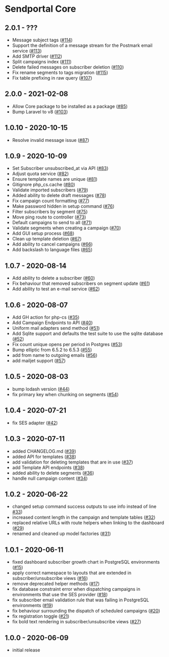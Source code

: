 # Sendportal Core

## 2.0.1 - ???

- Message subject tags ([#114](https://github.com/mettle/sendportal-core/pull/114))
- Support the definition of a message stream for the Postmark email service ([#113](https://github.com/mettle/sendportal-core/pull/113))
- Add SMTP driver ([#112](https://github.com/mettle/sendportal-core/pull/112))
- Split campaigns index ([#111](https://github.com/mettle/sendportal-core/pull/111))
- Delete failed messages on subscriber deletion ([#110](https://github.com/mettle/sendportal-core/pull/110))
- Fix rename segments to tags migration ([#115](https://github.com/mettle/sendportal-core/pull/115))
- Fix table prefixing in raw query ([#107](https://github.com/mettle/sendportal-core/pull/107))

## 2.0.0 - 2021-02-08

- Allow Core package to be installed as a package ([#85](https://github.com/mettle/sendportal-core/pull/85))
- Bump Laravel to v8 ([#103](https://github.com/mettle/sendportal-core/pull/103))

## 1.0.10 - 2020-10-15

- Resolve invalid message issue ([#87](https://github.com/mettle/sendportal-core/pull/87))

## 1.0.9 - 2020-10-09

- Set Subscriber unsubscribed_at via API ([#83](https://github.com/mettle/sendportal-core/pull/83))
- Adjust quota service ([#82](https://github.com/mettle/sendportal-core/pull/82))
- Ensure template names are unique ([#81](https://github.com/mettle/sendportal-core/pull/81))
- Gitignore php_cs.cache ([#80](https://github.com/mettle/sendportal-core/pull/80))
- Validate imported subscribers ([#79](https://github.com/mettle/sendportal-core/pull/79))
- Added ability to delete draft messages ([#78](https://github.com/mettle/sendportal-core/pull/78))
- Fix campaign count formatting ([#77](https://github.com/mettle/sendportal-core/pull/77))
- Make password hidden in setup command ([#76](https://github.com/mettle/sendportal-core/pull/76))
- Filter subscribers by segment ([#75](https://github.com/mettle/sendportal-core/pull/75))
- Move ping route to controller ([#73](https://github.com/mettle/sendportal-core/pull/73))
- Default campaigns to send to all ([#71](https://github.com/mettle/sendportal-core/pull/71))
- Validate segments when creating a campaign ([#70](https://github.com/mettle/sendportal-core/pull/70))
- Add GUI setup process ([#68](https://github.com/mettle/sendportal-core/pull/68))
- Clean up template deletion ([#67](https://github.com/mettle/sendportal-core/pull/67))
- Add ability to cancel campaigns ([#66](https://github.com/mettle/sendportal-core/pull/66))
- Add backslash to language files ([#65](https://github.com/mettle/sendportal-core/pull/65))

## 1.0.7 - 2020-08-14

- Add ability to delete a subscriber ([#60](https://github.com/mettle/sendportal-core/pull/60))
- Fix behaviour that removed subscribers on segment update ([#61](https://github.com/mettle/sendportal-core/pull/61))
- Add ability to test an e-mail service ([#62](https://github.com/mettle/sendportal-core/pull/62))

## 1.0.6 - 2020-08-07

- Add GH action for php-cs ([#35](https://github.com/mettle/sendportal-core/pull/35))
- Add Campaign Endpoints to API ([#40](https://github.com/mettle/sendportal-core/pull/40))
- Uniform mail adapters send method ([#51](https://github.com/mettle/sendportal-core/pull/51))
- Add Sqlite support and defaults the test suite to use the sqlite database ([#52](https://github.com/mettle/sendportal-core/pull/52))
- Fix count unique opens per period in Postgres ([#53](https://github.com/mettle/sendportal-core/pull/53))
- Bump elliptic from 6.5.2 to 6.5.3 ([#55](https://github.com/mettle/sendportal-core/pull/55))
- add from name to outgoing emails ([#56](https://github.com/mettle/sendportal-core/pull/56))
- add mailjet support ([#57](https://github.com/mettle/sendportal-core/pull/57))

## 1.0.5 - 2020-08-03

- bump lodash version ([#44](https://github.com/mettle/sendportal-core/pull/44))
- fix primary key when chunking on segments ([#54](https://github.com/mettle/sendportal-core/pull/54))

## 1.0.4 - 2020-07-21

- fix SES adapter ([#42](https://github.com/mettle/sendportal-core/pull/42))

## 1.0.3 - 2020-07-11

- added CHANGELOG.md ([#39](https://github.com/mettle/sendportal-core/pull/39))
- added API for templates ([#38](https://github.com/mettle/sendportal-core/pull/38))
- add validation for deleting templates that are in use ([#37](https://github.com/mettle/sendportal-core/pull/37))
- add Template API endpoints ([#38](https://github.com/mettle/sendportal-core/pull/38))
- added ability to delete segments ([#36](https://github.com/mettle/sendportal-core/pull/36))
- handle null campaign content ([#34](https://github.com/mettle/sendportal-core/pull/34))

## 1.0.2 - 2020-06-22

- changed setup command success outputs to use info instead of line [#33](https://github.com/mettle/sendportal-core/pull/33))
- increased content length in the campaign and template tables ([#32](https://github.com/mettle/sendportal-core/pull/32))
- replaced relative URLs with route helpers when linking to the dashboard ([#29](https://github.com/mettle/sendportal-core/pull/29))
- renamed and cleaned up model factories ([#31](https://github.com/mettle/sendportal-core/pull/31))

## 1.0.1 - 2020-06-11

- fixed dashboard subscriber growth chart in PostgreSQL environments ([#15](https://github.com/mettle/sendportal-core/pull/15))
- apply correct namespace to layouts that are extended in subscriber/unsubscribe views ([#16](https://github.com/mettle/sendportal-core/pull/16))
- remove deprecated helper methods ([#17](https://github.com/mettle/sendportal-core/pull/17))
- fix database constraint error when dispatching campaigns in environments that use the SES provider ([#18](https://github.com/mettle/sendportal-core/pull/18))
- fix subscriber email validation rule that was failing in PostgreSQL environments ([#19](https://github.com/mettle/sendportal-core/pull/19))
- fix behaviour surrounding the dispatch of scheduled campaigns ([#20](https://github.com/mettle/sendportal-core/pull/20))
- fix registration toggle ([#21](https://github.com/mettle/sendportal-core/pull/21))
- fix bold text rendering in subscriber/unsubscribe views ([#27](https://github.com/mettle/sendportal-core/pull/27))

## 1.0.0 - 2020-06-09

- initial release

